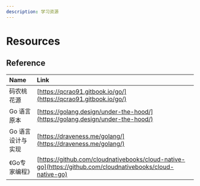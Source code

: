 ```yaml
---
description: 学习资源
---
```


# Resources

## Reference

| Name | Link |
| :--- | :--- |
| 码农桃花源 | [https://qcrao91.gitbook.io/go/](https://qcrao91.gitbook.io/go/) |
| Go 语言原本 | [https://golang.design/under-the-hood/](https://golang.design/under-the-hood/) |
| Go 语言设计与实现 | [https://draveness.me/golang/](https://draveness.me/golang/) |
| 《Go专家编程》 | [https://github.com/cloudnativebooks/cloud-native-go](https://github.com/cloudnativebooks/cloud-native-go) |




